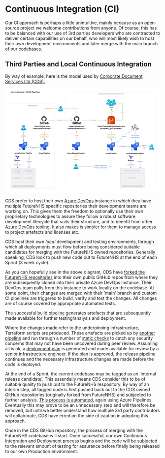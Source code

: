 # Continuous Integration (CI)

Our CI approach is perhaps a little unintuitive, mainly because as an open-source project we welcome contributions from anyone.  Of course, this has to be balanced with our use of 3rd parties developers who are contracted to deliver certain capabilities on our behalf, who will most likely wish to host their own development environments and later merge with the main branch of our codebases.

## Third Parties and Local Continuous Integration

By way of example, here is the model used by [Corporate Document Services Ltd (CDS).](https://www.cds.co.uk/)

![CDS Continuous Integration Model](cds-continuous-integration-and-deployment-model.jpg)

CDS prefer to host their own [Azure DevOps](https://azure.microsoft.com/en-gb/services/devops/) instance in which they have multiple FutureNHS specific repositories their development teams are working on.  This gives them the freedom to optionally use their own proprietary technologies to assure they follow a robust software development lifecycle that suits their structure, and to benefit from other Azure DevOps tooling.  It also makes is simpler for them to manage access to project artefacts and licenses etc.

CDS host their own *local* development and testing environments, through which all deployments must flow before being considered suitable candidates for merging with the FutureNHS owned repositories.  Generally speaking, CDS look to push new code out to FutureNHS at the end of each Sprint (3 week cycle).

As you can hopefully see in the above diagram, CDS have [forked the FutureNHS repositories](https://github.com/Richard-CDS/futurenhs) into their own public GitHub repos from where they are subsequently cloned into their private Azure DevOps instance.  Their DevOps team pulls from this instance to work locally on the codebase.  At some point, their changes are merged with their 'main' branch and custom CI pipelines are triggered to build, verify and test the changes.  All changes are of course covered by appropriate automated tests.

The successful [build pipeline](cds-build-pipeline-example.md) generates artefacts that are subsequently made available for further testing/analysis and deployment.  

Where the changes made refer to the underpinning infrastructure, Terraform scripts are produced.  These artefacts are picked up by [another pipeline](cds-infra-pipeline-example.md) and run through a number of [static checks](cds-infra-pipeline-example.md#static-checks) to catch any security concerns that may not have been uncovered during peer review.  Assuming all is ok, a [deployment plan](https://geekflare.com/terraform-for-beginners) is generated and made available for review by a senior infrastructure engineer.  If the plan is approved, the release pipeline continues and the necessary infrastructure changes are made before the *code* is deployed.

At the end of a Sprint, the current codebase may be tagged as an 'internal release candidate'.  This essentially means CDS consider this to be of suitable quality to push out to the FutureNHS respository.  By way of an interim step, all tagged code is first pushed back out to the CDS owned GitHub repositories (originally forked from FutureNHS) and subjected to further analysis.  [This process is automated](cds-github-push-example.md), again using Azure Pipelines.  Eventually this may prove to be an unnecessary step and will therefore be removed, but until we better understand how multiple 3rd party contributors will collaborate, CDS have erred on the side of caution in adopting this approach.

Once in the CDS GitHub repository, the process of merging with the FutureNHS codebase will start.  Once successful, our own Continuous Integration and Deployment process begins and the code will be subjected to the relevant amount of testing for assurance before finally being released to our own Production environment.